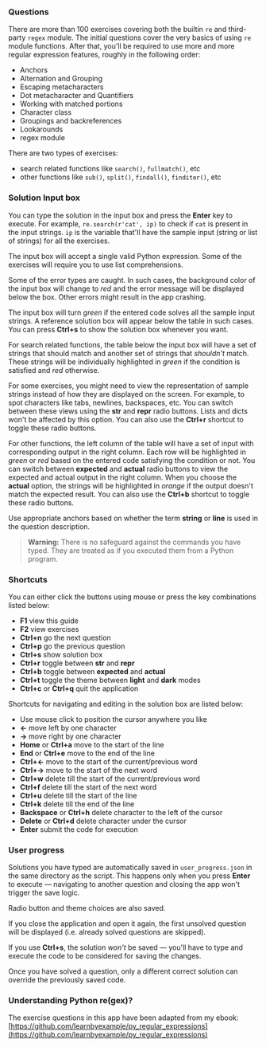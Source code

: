 ### Questions

There are more than 100 exercises covering both the builtin `re` and third-party `regex` module. The initial questions cover the very basics of using `re` module functions. After that, you'll be required to use more and more regular expression features, roughly in the following order:

* Anchors
* Alternation and Grouping
* Escaping metacharacters
* Dot metacharacter and Quantifiers
* Working with matched portions
* Character class
* Groupings and backreferences
* Lookarounds
* regex module

There are two types of exercises:

* search related functions like `search()`, `fullmatch()`, etc
* other functions like `sub()`, `split()`, `findall()`, `finditer()`, etc

### Solution Input box

You can type the solution in the input box and press the **Enter** key to execute. For example, `re.search(r'cat', ip)` to check if `cat` is present in the input strings. `ip` is the variable that'll have the sample input (string or list of strings) for all the exercises.

The input box will accept a single valid Python expression. Some of the exercises will require you to use list comprehensions.

Some of the error types are caught. In such cases, the background color of the input box will change to *red* and the error message will be displayed below the box. Other errors might result in the app crashing.

The input box will turn *green* if the entered code solves all the sample input strings. A reference solution box will appear below the table in such cases. You can press **Ctrl+s** to show the solution box whenever you want.

For search related functions, the table below the input box will have a set of strings that should match and another set of strings that *shouldn't* match. These strings will be individually highlighted in *green* if the condition is satisfied and *red* otherwise.

For some exercises, you might need to view the representation of sample strings instead of how they are displayed on the screen. For example, to spot characters like tabs, newlines, backspaces, etc. You can switch between these views using the **str** and **repr** radio buttons. Lists and dicts won't be affected by this option. You can also use the **Ctrl+r** shortcut to toggle these radio buttons.

For other functions, the left column of the table will have a set of input with corresponding output in the right column. Each row will be highlighted in *green* or *red* based on the entered code satisfying the condition or not. You can switch between **expected** and **actual** radio buttons to view the expected and actual output in the right column. When you choose the **actual** option, the strings will be highlighted in *orange* if the output doesn't match the expected result. You can also use the **Ctrl+b** shortcut to toggle these radio buttons.

Use appropriate anchors based on whether the term **string** or **line** is used in the question description.

> **Warning:** There is no safeguard against the commands you have typed. They are treated as if you executed them from a Python program.

### Shortcuts

You can either click the buttons using mouse or press the key combinations listed below:

* **F1** view this guide
* **F2** view exercises
* **Ctrl+n** go the next question
* **Ctrl+p** go the previous question
* **Ctrl+s** show solution box
* **Ctrl+r** toggle between **str** and **repr**
* **Ctrl+b** toggle between **expected** and **actual**
* **Ctrl+t** toggle the theme between **light** and **dark** modes
* **Ctrl+c** or **Ctrl+q** quit the application

Shortcuts for navigating and editing in the solution box are listed below:

* Use mouse click to position the cursor anywhere you like
* **←** move left by one character
* **→** move right by one character
* **Home** or **Ctrl+a** move to the start of the line
* **End** or **Ctrl+e** move to the end of the line
* **Ctrl+←** move to the start of the current/previous word
* **Ctrl+→** move to the start of the next word
* **Ctrl+w** delete till the start of the current/previous word
* **Ctrl+f** delete till the start of the next word
* **Ctrl+u** delete till the start of the line
* **Ctrl+k** delete till the end of the line
* **Backspace** or **Ctrl+h** delete character to the left of the cursor
* **Delete** or **Ctrl+d** delete character under the cursor
* **Enter** submit the code for execution

### User progress

Solutions you have typed are automatically saved in `user_progress.json` in the same directory as the script. This happens only when you press **Enter** to execute — navigating to another question and closing the app won't trigger the save logic.

Radio button and theme choices are also saved.

If you close the application and open it again, the first unsolved question will be displayed (i.e. already solved questions are skipped).

If you use **Ctrl+s**, the solution *won't* be saved — you'll have to type and execute the code to be considered for saving the changes.

Once you have solved a question, only a different correct solution can override the previously saved code.

### Understanding Python re(gex)?

The exercise questions in this app have been adapted from my ebook: [https://github.com/learnbyexample/py_regular_expressions](https://github.com/learnbyexample/py_regular_expressions)

